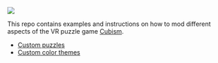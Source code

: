 ![](https://raw.githubusercontent.com/cubismvr/Mods/main/Images/Logo.png)

This repo contains examples and instructions on how to mod different aspects of the VR puzzle game [Cubism](https://www.oculus.com/experiences/quest/2264524423619421/?locale=en_US).

* [Custom puzzles](https://github.com/cubismvr/CubismMods/blob/main/CustomPuzzles)
* [Custom color themes](https://github.com/cubismvr/CubismMods/blob/main/CustomColorTheme)

